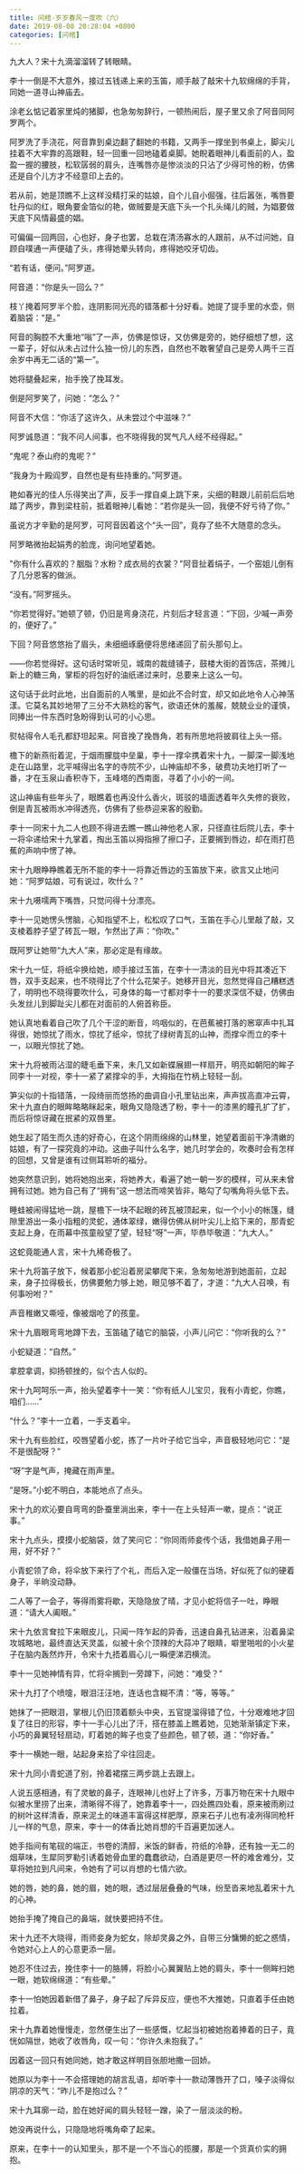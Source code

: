 ```yaml
---
title: 问棺-岁岁春风一度吹（六）
date: 2019-08-08 20:28:04 +0800
categories: [问棺]
---
```


九大人？宋十九滴溜溜转了转眼睛。

李十一倒是不大意外，接过五钱递上来的玉笛，顺手敲了敲宋十九软绵绵的手背，同她一道寻山神庙去。

涂老幺惦记着家里炖的猪脚，也急匆匆辞行，一顿热闹后，屋子里又余了阿音同阿罗两个。

阿罗洗了手浇花，阿音靠到桌边翻了翻她的书籍，又两手一撑坐到书桌上，脚尖儿挂着不大牢靠的高跟鞋，轻一回重一回地磕着桌脚。她睨着眼神儿看面前的人，盈盈一握的腰肢，松软孱弱的肩头，连嘴唇亦是惨淡淡的只沾了少得可怜的粉，仿佛还是自个儿方才不经意印上去的。

若从前，她是顶瞧不上这样没精打采的姑娘，自个儿自小倔强，往后嚣张，嘴唇要牡丹似的红，眼角要金箔似的艳，做贼要是天底下头一个扎头绳儿的贼，为娼要做天底下风情最盛的娼。

可偏偏一回两回，心也好，身子也罢，总栽在清汤寡水的人跟前，从不过问她，自顾自噗通一声便磕了头，疼得她晕头转向，疼得她咬牙切齿。

“若有话，便问。”阿罗道。

阿音道：“你是头一回么？”

枝丫掩着阿罗半个脸，连阴影同光亮的错落都十分好看。她提了提手里的水壶，侧着脑袋：“是。”

阿音的胸腔不大重地“嗡”了一声，仿佛是惊讶，又仿佛是旁的，她仔细想了想，这一辈子，好似从未占过什么独一份儿的东西，自然也不敢奢望自己是旁人两千三百余岁中再无二话的“第一”。

她将腿叠起来，抬手挽了挽耳发。

倒是阿罗笑了，问她：“怎么？”

阿音不大信：“你活了这许久，从未尝过个中滋味？”

阿罗诚恳道：“我不问人间事，也不晓得我的冥气凡人经不经得起。”

“鬼呢？泰山府的鬼呢？”

“我身为十殿阎罗，自然也是有些持重的。”阿罗道。

艳如春光的佳人乐得笑出了声，反手一撑自桌上跳下来，尖细的鞋跟儿前前后后地踏了两步，靠到梁柱前，抵着眼神儿看她：“若你是头一回，我便不好亏待了你。”

虽说方才辛勤的是阿罗，可阿音因着这个“头一回”，竟存了些不大随意的念头。

阿罗略微抬起娟秀的脸庞，询问地望着她。

"你有什么喜欢的？胭脂？水粉？成衣局的衣裳？"阿音扯着绢子，一个窑姐儿倒有了几分恩客的做派。

“没有。”阿罗摇头。

“你若觉得好。”她顿了顿，仍旧是弯身浇花，片刻后才轻言道：“下回，少喊一声旁的，便好了。”

下回？阿音悠悠抬了眉头，未细细琢磨便将思绪递回了前头那句上。

——你若觉得好。这句话时常听见，城南的裁缝铺子，鼓楼大街的首饰店，茶摊儿新上的糖三角，掌柜的将包好的油纸递过来时，总要来上这么一句。

这句话于此时此地，出自面前的人嘴里，是如此不合时宜，却又如此地令人心神荡漾。它莫名其妙地带了三分不大熟稔的客气，欲语还休的羞赧，兢兢业业的谨慎，同捧出一件东西时急盼得到认可的小心思。

熨帖得令人毛孔都舒坦起来。阿音挽了挽唇角，若有所思地将披肩往上头一搭。

檐下的新燕衔着泥，于烟雨朦胧中垒巢，李十一撑伞携着宋十九，一脚深一脚浅地走在山路里，北平喊得出名字的寺院不少，山神庙却不多，破费功夫地打听了一番，才在玉泉山香积寺下，玉峰塔的西南面，寻着了小小的一间。

这山神庙有些年头了，眼瞧着也再没什么香火，斑驳的墙面透着年久失修的衰败，倒是青瓦被雨水冲得透亮，仿佛有了些恭迎来客的殷勤。

李十一同宋十九二人也顾不得进去瞧一瞧山神他老人家，只径直往后院儿去，李十一将伞递给宋十九掌着，掏出玉笛以拇指擦了擦口子，正要搁到唇边，却在雨打芭蕉的声响中愣了神。

宋十九眼睁睁瞧着无所不能的李十一将靠近唇边的玉笛放下来，欲言又止地问她：“阿罗姑娘，可有说过，吹什么？”

宋十九嗫嚅两下嘴唇，只觉问得十分漂亮。

李十一见她愣头愣脑，心知指望不上，松松叹了口气，玉笛在手心儿里敲了敲，又支棱着脖子望了砖瓦一眼，乍然出了声：“你吹。”

既阿罗让她带“九大人”来，那必定是有缘故。

宋十九一怔，将纸伞换给她，顺手接过玉笛，在李十一清淡的目光中将其凑近下唇，双手支起来，也不晓得比了个什么花架子。她移开目光，忽然觉得自己糟糕透了，明明也不晓得要吹什么，可身体的每一寸都对李十一的要求深信不疑，仿佛由头发丝儿到脚趾尖儿都在对面前的人俯首称臣。

她认真地看着自己吹了几个干涩的断音，呜咽似的，在芭蕉被打落的窸窣声中扎耳得很，她惊扰了雨水，惊扰了纸伞，惊扰了绿树青瓦的山神，而撑伞而立的李十一，以眼光惊扰了她。

宋十九将被雨沾湿的睫毛垂下来，未几又如新蝶展翅一样扇开，明亮如朝阳的眸子同李十一对视，李十一紧了紧撑伞的手，大拇指在竹柄上轻轻一刮。

笋尖似的十指错落，一段绮丽而悠扬的曲调自小孔里钻出来，声声拔高直冲云霄，宋十九直白的眼眸略略眯起来，眼角又隐隐透了粉，李十一的漆黑的瞳孔扩了扩，而后将惊讶藏在抿紧的双唇里。

她生起了陌生而久违的好奇心，在这个阴雨绵绵的山林里，她望着面前干净清嫩的姑娘，有了一探究竟的冲动。这曲子叫什么名字，她几时学会的，吹奏时会有怎样的回想，又曾是谁有过侧耳聆听的福分。

她突然意识到，她将她抱出来，将她养大，看遍了她一朝一岁的模样，可从来未曾拥有过她。她为自己有了“拥有”这一想法而啼笑皆非，略勾了勾嘴角将头低下去。

睡蛙被闹得猛地一跳，屋檐下一块不起眼的砖瓦被顶起来，似一个小小的帐篷，缝隙里游出一条小指粗的灵蛇，通体翠绿，嫩得仿佛从树叶尖儿上掐下来的，那青蛇支起上身，在雨幕中孩童般望了望，轻轻“呀”一声，毕恭毕敬道：“九大人。”

这蛇竟能通人言，宋十九稀奇极了。

宋十九将笛子放下，候着那小蛇沿着房梁攀爬下来，急匆匆地游到她面前，立起来，身子拉得极长，仿佛要勉力够上她，眼见够不着了，才道：“九大人召唤，有何事吩咐？”

声音稚嫩又嘶哑，像被烟呛了的孩童。

宋十九眉眼弯弯地蹲下去，玉笛磕了磕它的脑袋，小声儿问它：“你听我的么？”

小蛇疑道：“自然。”

拿腔拿调，抑扬顿挫的，似个古人似的。

宋十九呵呵乐一声，抬头望着李十一笑：“你有纸人儿宝贝，我有小青蛇，你瞧，咱们……”

“什么？”李十一立着，一手支着伞。

宋十九有些脸红，咬唇望着小蛇，拣了一片叶子给它当伞，声音极轻地问它：“是不是很配呀？”

“呀”字是气声，掩藏在雨声里。

“是呀。”小蛇不明白，本能地点了点头。

宋十九的欢沁要自弯弯的卧蚕里淌出来，李十一在上头轻声一嗽，提点：“说正事。”

宋十九点头，摸摸小蛇脑袋，敛了笑问它：“你同雨师妾传个话，我借她鼻子用一用，好不好？”

小青蛇领了命，将伞放下来行了个礼，而后入定一般僵在当场，好似死了似的硬着身子，半晌没动静。

二人等了一会子，等得雨雾将歇，天隐隐放了晴，才见小蛇将信子一吐，睁眼道：“请大人阖眼。”

宋十九依言耷拉下来眼皮儿，只闻一阵乍起的异香，迅速自鼻孔钻进来，沿着鼻梁攻城略地，最终直达天灵盖，似被十余个顶辣的大蒜冲了眼睛，噼里啪啦的小火星子在脑内轰然炸开，令宋十九捂着眉心儿一瞬便涕泗横流。

李十一见她神情有异，忙将伞搁到一旁蹲下，问她：“难受？”

宋十九打了个喷嚏，眼泪汪汪地，连话也含糊不清：“等，等等。”

她抹了一把眼泪，掌根儿仍旧顶着额头中央，五官提溜得错了位，十分艰难地才回复了往日的形容，李十一手心儿出了汗，搭在膝盖上瞧着她，见她渐渐镇定下来，小巧的鼻翼轻轻扇动，盯着她的眸子也变了些颜色，顿了顿，道：“你好香。”

李十一横她一眼，站起身来拾了伞往回走。

宋十九同小青蛇道了别，拎着裙摆三两步跳上去跟上。

人说五感相通，有了灵敏的鼻子，连眼神儿也好上了许多，万事万物在宋十九眼中似被水里捞了出来，清晰得不得了，她靠着李十一，四处瞧四处看，原来被雨刷过的树叶这样清香，原来泥土的味道丰富得这样肥厚，原来石子儿也有凌冽得同枪杆儿一样的气息，原来，李十一的体香比她肖想的千百遍更加迷人。

她手指间有笔砚的端正，书卷的清醇，米饭的鲜香，符纸的冷静，还有独一无二的烟草味，生犀同罗勒引诱着她骨血里的蠢蠢欲动，白酒是更尽一杯的难舍难分，艾草将她拉到凡间来，令她有了可以肖想的七情六欲。

她的唇，她的鼻，她的眉，她的眼，透过层层叠叠的气味，纷至沓来地乱着宋十九的心神。

她抬手掩了掩自己的鼻端，就快要把持不住。

宋十九还不大晓得，雨师妾身为蛇女，除却灵鼻之外，自带三分慵懒的蛇之惑情，令她对心上人的心意更添一层。

她忍不住过去，挽住李十一的胳膊，将脸小心翼翼贴上她的肩头，李十一侧眸扫她一眼，她软绵绵道：“有些晕。”

李十一怕她因着新借了鼻子，身子起了斥异反应，便也不大推她，只直着手任由她拉着。

宋十九靠着她慢慢走，忽然便生出了一些感慨，忆起当初被她抱着捧着的日子，竟恍如隔世，她收了收唇角，叹一句：“你许久未抱我了。”

因着这一回只有她同她，她才敢这样明目张胆地撒一回娇。

她原以为李十一不会搭理她的胡言乱语，却听李十一款动薄唇开了口，嗓子淡得似阴凉的天气：“昨儿不是抱过么？”

宋十九耳廓一动，脸在她好闻的肩头轻轻一蹭，染了一层淡淡的粉。

她没再说什么，只隐隐地将嘴角牵了起来。

原来，在李十一的认知里头，那不是一个不当心的揽腰，那是一个货真价实的拥抱。

